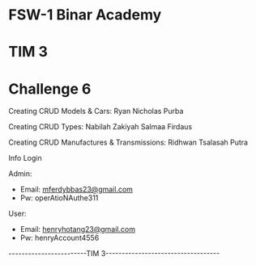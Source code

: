 # FSW-1 Binar Academy

# TIM 3

# Challenge 6

Creating CRUD Models & Cars:
Ryan Nicholas Purba

Creating CRUD Types:
Nabilah Zakiyah Salmaa Firdaus

Creating CRUD Manufactures & Transmissions:
Ridhwan Tsalasah Putra

Info Login

Admin:

- Email: mferdybbas23@gmail.com
- Pw: operAtioNAuthe311

User:

- Email: henryhotang23@gmail.com
- Pw: henryAccount4556

------------------------TIM 3-----------------------------------
